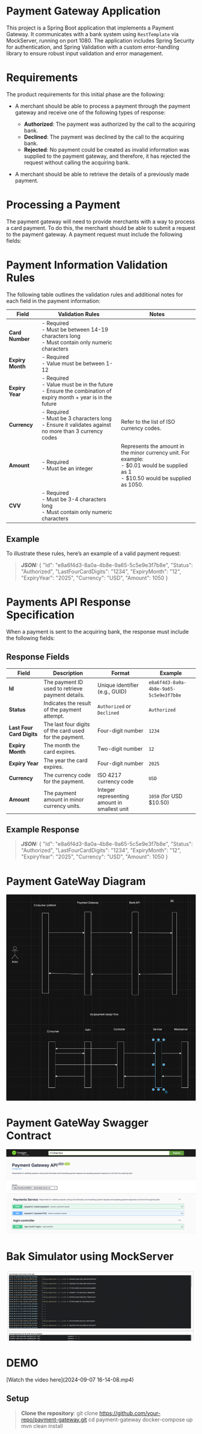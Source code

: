 # Payment Gateway Application

This project is a Spring Boot application that implements a Payment Gateway. It communicates with a bank system using `RestTemplate` via MockServer, running on port 1080. The application includes Spring Security for authentication, and Spring Validation with a custom error-handling library to ensure robust input validation and error management.

# Requirements

The product requirements for this initial phase are the following:

- A merchant should be able to process a payment through the payment gateway and receive one of the following types of response:
  - **Authorized**: The payment was authorized by the call to the acquiring bank.
  - **Declined**: The payment was declined by the call to the acquiring bank.
  - **Rejected**: No payment could be created as invalid information was supplied to the payment gateway, and therefore, it has rejected the request without calling the acquiring bank.

- A merchant should be able to retrieve the details of a previously made payment.

# Processing a Payment

The payment gateway will need to provide merchants with a way to process a card payment. To do this, the merchant should be able to submit a request to the payment gateway. A payment request must include the following fields:

# Payment Information Validation Rules

The following table outlines the validation rules and additional notes for each field in the payment information:

| **Field**        | **Validation Rules**                                                                                 | **Notes**                                                                                                                                                     |
|------------------|------------------------------------------------------------------------------------------------------|---------------------------------------------------------------------------------------------------------------------------------------------------------------|
| **Card Number**  | - Required<br>- Must be between 14-19 characters long<br>- Must contain only numeric characters        |                                                                                                                                                               |
| **Expiry Month** | - Required<br>- Value must be between 1-12                                                            |                                                                                                                                                               |
| **Expiry Year**  | - Required<br>- Value must be in the future<br>- Ensure the combination of expiry month + year is in the future |                                                                                                                                                               |
| **Currency**     | - Required<br>- Must be 3 characters long<br>- Ensure it validates against no more than 3 currency codes | Refer to the list of ISO currency codes.                                                                                                                    |
| **Amount**       | - Required<br>- Must be an integer                                                                   | Represents the amount in the minor currency unit. For example:<br>- $0.01 would be supplied as 1<br>- $10.50 would be supplied as 1050.                         |
| **CVV**          | - Required<br>- Must be 3-4 characters long<br>- Must contain only numeric characters                 |                                                                                                                                                               |

## Example

To illustrate these rules, here’s an example of a valid payment request:

> **_JSON:_**
{
"Id": "e8a6f4d3-8a0a-4b8e-9a65-5c5e9e3f7b8e",
"Status": "Authorized",
"LastFourCardDigits": "1234",
"ExpiryMonth": "12",
"ExpiryYear": "2025",
"Currency": "USD",
"Amount": 1050
}


# Payments API Response Specification

When a payment is sent to the acquiring bank, the response must include the following fields:

## Response Fields

| Field                    | Description                                                           | Format                                | Example                            |
|--------------------------|-----------------------------------------------------------------------|---------------------------------------|------------------------------------|
| **Id**                   | The payment ID used to retrieve payment details.                      | Unique identifier (e.g., GUID)        | `e8a6f4d3-8a0a-4b8e-9a65-5c5e9e3f7b8e` |
| **Status**               | Indicates the result of the payment attempt.                          | `Authorized` or `Declined`            | `Authorized`                        |
| **Last Four Card Digits**| The last four digits of the card used for the payment.                | Four-digit number                     | `1234`                              |
| **Expiry Month**         | The month the card expires.                                            | Two-digit number                      | `12`                                |
| **Expiry Year**          | The year the card expires.                                             | Four-digit number                     | `2025`                              |
| **Currency**             | The currency code for the payment.                                    | ISO 4217 currency code                | `USD`                               |
| **Amount**               | The payment amount in minor currency units.                           | Integer representing amount in smallest unit | `1050` (for USD $10.50)           |

## Example Response
> **_JSON:_**
{
  "Id": "e8a6f4d3-8a0a-4b8e-9a65-5c5e9e3f7b8e",
  "Status": "Authorized",
  "LastFourCardDigits": "1234",
  "ExpiryMonth": "12",
  "ExpiryYear": "2025",
  "Currency": "USD",
  "Amount": 1050
}




# Payment GateWay Diagram
![Payment Gateway Diagram](img_1.png)

# Payment GateWay Swagger Contract
![Payment Gateway Diagram](img.png)

# Bak Simulator using MockServer
![Payment Gateway Diagram](img_2.png)

# DEMO 
[Watch the video here](2024-09-07 16-14-08.mp4)

## Setup
> **Clone the repository**:
   git clone https://github.com/your-repo/payment-gateway.git
   cd payment-gateway
   docker-compose up
   mvn clean install